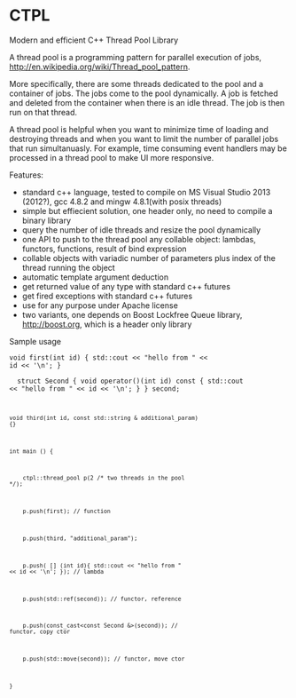 CTPL
====

Modern and efficient C++ Thread Pool Library


A thread pool is a programming pattern for parallel execution of jobs, http://en.wikipedia.org/wiki/Thread_pool_pattern.

More specifically, there are some threads dedicated to the pool and a container of jobs. The jobs come to the pool dynamically. A job is fetched and deleted from the container when there is an idle thread. The job is then run on that thread.

A thread pool is helpful when you want to minimize time of loading and destroying threads and when you want to limit the number of parallel jobs that run simultanuasly. For example, time consuming event handlers may be processed in a thread pool to make UI more responsive.

Features:
- standard c++ language, tested to compile on MS Visual Studio 2013 (2012?), gcc 4.8.2 and mingw 4.8.1(with posix threads)
- simple but effiecient solution, one header only, no need to compile a binary library
- query the number of idle threads and resize the pool dynamically
- one API to push to the thread pool any collable object: lambdas, functors, functions, result of bind expression
- collable objects with variadic number of parameters plus index of the thread running the object
- automatic template argument deduction
- get returned value of any type with standard c++ futures
- get fired exceptions with standard c++ futures
- use for any purpose under Apache license
- two variants, one depends on Boost Lockfree Queue library, http://boost.org, which is a header only library


Sample usage

<code>void first(int id) {
    std::cout << "hello from " << id << '\n';
}</code>

<code>&#32;&#32;struct Second {
    void operator()(int id) const {
        std::cout << "hello from " << id << '\n';
    }
} second;

<code>void third(int id, const std::string & additional_param) {}</code>


<code>int main () {</code>

<code>&#32;&#32;&#32;&#32;ctpl::thread_pool p(2 /* two threads in the pool */);</code>

<code>&#32;&#32;&#32;&#32;p.push(first);  // function</code>

<code>&#32;&#32;&#32;&#32;p.push(third, "additional_param");</code>

<code>&#32;&#32;&#32;&#32;p.push( &#91;&#93; (int id){
  std::cout << "hello from " << id << '\n';
});  // lambda</code>

<code>&#32;&#32;&#32;&#32;p.push(std::ref(second));  // functor, reference</code>

<code>&#32;&#32;&#32;&#32;p.push(const_cast&#60;const Second &&#62;(second));  // functor, copy ctor</code>

<code>&#32;&#32;&#32;&#32;p.push(std::move(second));  // functor, move ctor</code>

<code>}</code>
